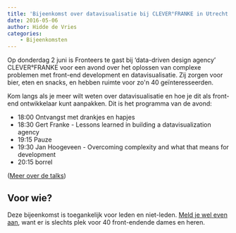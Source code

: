 ```yaml
---
title: 'Bijeenkomst over datavisualisatie bij CLEVER°FRANKE in Utrecht'
date: 2016-05-06
author: Hidde de Vries
categories:
    - Bijeenkomsten
---
```


Op donderdag 2 juni is Fronteers te gast bij ‘data-driven design agency’ CLEVER°FRANKE voor een avond over het oplossen van complexe problemen met front-end development en datavisualisatie. Zij zorgen voor bier, eten en snacks, en hebben ruimte voor zo'n 40 geïnteresseerden.

Kom langs als je meer wilt weten over datavisualisatie en hoe je dit als front-end ontwikkelaar kunt aanpakken. Dit is het programma van de avond:

-   18:00 Ontvangst met drankjes en hapjes
-   18:30 Gert Franke - Lessons learned in building a datavisualization agency
-   19:15 Pauze
-   19:30 Jan Hoogeveen - Overcoming complexity and what that means for development
-   20:15 borrel

([Meer over de talks](https://fronteers.nl/bijeenkomsten/2016/clever-franke))

## Voor wie?

Deze bijeenkomst is toegankelijk voor leden en niet-leden. [Meld je wel even aan](/bijeenkomsten/2016/clever-franke), want er is slechts plek voor 40 front-endende dames en heren.
